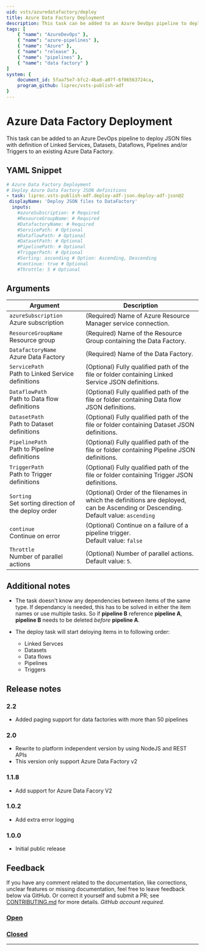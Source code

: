 ```yaml
---
uid: vsts/azuredatafactory/deploy
title: Azure Data Factory Deployment
description: This task can be added to an Azure DevOps pipeline to deploy JSON files with definition of Linked Services, Datasets, Dataflows, Pipelines and/or Triggers to an existing Azure Data Factory.
tags: [
    { "name": "AzureDevOps" },
    { "name": "azure-pipelines" },
    { "name": "Azure" },
    { "name": "release" },
    { "name": "pipelines" },
    { "name": "data factory" }
]
system: {
    document_id: 5faa75e7-bfc2-4ba0-a07f-6f06563724ca,
    program_github: liprec/vsts-publish-adf
}
---
```


# Azure Data Factory Deployment

This task can be added to an Azure DevOps pipeline to deploy JSON files with definition of Linked Services, Datasets, Dataflows, Pipelines and/or Triggers to an existing Azure Data Factory.

## YAML Snippet

```yaml
# Azure Data Factory Deployment
# Deploy Azure Data Factory JSON definitions
- task: liprec.vsts-publish-adf.deploy-adf-json.deploy-adf-json@2
 displayName: 'Deploy JSON files to DataFactory'
  inputs:
    #azureSubscription: # Required
    #ResourceGroupName: # Required
    #DatafactoryName: # Required
    #ServicePath: # Optional
    #DataflowPath: # Optional
    #DatasetPath: # Optional
    #PipelinePath: # Optional
    #TriggerPath: # Optional
    #Sorting: ascending # Option: Ascending, Descending
    #continue: true # Optional
    #Throttle: 5 # Optional
```

## Arguments

| Argument | Description |
|----------|-------------|
| `azureSubscription`<br>Azure subscription | (Required) Name of Azure Resource Manager service connection.|
| `ResourceGroupName`<br>Resource group | (Required) Name of the Resource Group containing the Data Factory.|
| `DatafactoryName`<br>Azure Data Factory | (Required) Name of the Data Factory.|
| `ServicePath`<br>Path to Linked Service definitions | (Optional) Fully qualified path of the file or folder containing Linked Service JSON definitions.|
| `DataflowPath`<br>Path to Data flow definitions | (Optional) Fully qualified path of the file or folder containing Data flow JSON definitions.|
| `DatasetPath`<br>Path to Dataset definitions | (Optional) Fully qualified path of the file or folder containing Dataset JSON definitions.|
| `PipelinePath`<br>Path to Pipeline definitions | (Optional) Fully qualified path of the file or folder containing Pipeline JSON definitions.|
| `TriggerPath`<br>Path to Trigger definitions | (Optional) Fully qualified path of the file or folder containing Trigger JSON definitions.|
| `Sorting`<br>Set sorting direction of the deploy order | (Optional) Order of the filenames in which the definitions are deployed, can be Ascending or Descending.<br>Default value: `ascending`|
| `continue`<br>Continue on error | (Optional) Continue on a failure of a pipeline trigger.<br>Default value: `false`|
| `Throttle`<br> Number of parallel actions| (Optional) Number of parallel actions.<br>Default value: `5`.|

## Additional notes

- The task doesn't know any dependencies between items of the same type. If dependancy is needed, this has to be solved in either the item names or use multiple tasks. So if **pipeline B** reference **pipeline A**, **pipeline B** needs to be deleted *before* **pipeline A**.

- The deploy task will start deloying items in to following order:
    - Linked Servces
    - Datasets
    - Data flows
    - Pipelines
    - Triggers

## Release notes

### 2.2

- Added paging support for data factories with more than 50 pipelines

### 2.0

- Rewrite to platform independent version by using NodeJS and REST APIs
- This version only support Azure Data Factory v2

### 1.1.8

- Add support for Azure Data Facory V2

### 1.0.2

- Add extra error logging

### 1.0.0

- Initial public release

## Feedback

If you have any comment related to the documentation, like corrections, unclear features or missing documentation, feel free to leave feedback below via GitHub. Or correct it yourself and submit a PR; see [CONTRIBUTING.md](https://github.com/liprec/azurebi-docs/blob/master/.github/CONTRIBUTING.md) for more details.
*GitHub account required.*

### [**Open**](#tab/docs-open)

### [**Closed**](#tab/docs-closed)

***
